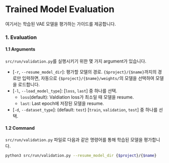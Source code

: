 # Trained Model Evaluation
여기서는 학습된 VAE 모델을 평가하는 가이드를 제공합니다.


### 1. Evaluation
#### 1.1 Arguments
`src/run/validation.py`를 실행시키기 위한 몇 가지 argument가 있습니다.
* [`-r`, `--resume_model_dir`]: 평가할 모델의 경로. `{$project}/{$name}`까지의 경로만 입력하면, 자동으로 `{$project}/{$name}/weights/`의 모델을 선택하여 모델을 로드합니다.
* [`-l`, `--load_model_type`]: [`loss`, `last`] 중 하나를 선택.
    * `loss`(default): Valdiation loss가 최소일 때 모델을 resume.
    * `last`: Last epoch에 저장된 모델을 resume.
* [`-d`, `--dataset_type`]: (default: `test`) [`train`, `validation`, `test`] 중 하나를 선택.


#### 1.2 Command
`src/run/validation.py` 파일로 다음과 같은 명령어를 통해 학습된 모델을 평가합니다.
```bash
python3 src/run/validation.py --resume_model_dir {$project}/{$name}
```
